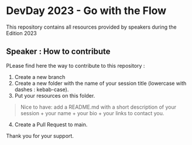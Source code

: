 # DevDay 2023 - Go with the Flow
This repository contains all resources provided by speakers during the Edition 2023

## Speaker : How to contribute

PLease find here the way to contribute to this repository : 

1. Create a new branch
2. Create a new folder with the name of your session title (lowercase with dashes : kebab-case). 
3. Put your resources on this folder. 
> Nice to have: add a README.md with a short description of your session + your name + your bio + your links to contact you.
4. Create a Pull Request to main. 

Thank you for your support.
